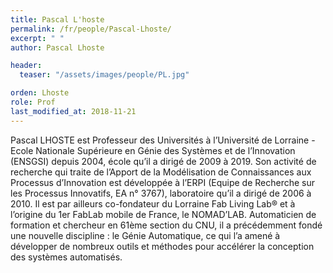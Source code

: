```yaml
---
title: Pascal L'hoste
permalink: /fr/people/Pascal-Lhoste/
excerpt: " "
author: Pascal Lhoste

header:
  teaser: "/assets/images/people/PL.jpg"

orden: Lhoste
role: Prof
last_modified_at: 2018-11-21
---
```


Pascal LHOSTE est Professeur des Universités à l’Université de Lorraine - Ecole Nationale Supérieure en Génie des Systèmes et de l’Innovation (ENSGSI) depuis 2004, école qu’il a dirigé de 2009 à 2019. 
Son activité de recherche qui traite de l’Apport de la Modélisation de Connaissances aux Processus d’Innovation est développée à l’ERPI (Equipe de Recherche sur les Processus Innovatifs, EA n° 3767), laboratoire qu’il a dirigé de 2006 à 2010. 
Il est par ailleurs co-fondateur du Lorraine Fab Living Lab® et à l’origine du 1er FabLab mobile de France, le NOMAD’LAB. Automaticien de formation et chercheur en 61ème section du CNU, il a précédemment fondé une nouvelle discipline : le Génie Automatique, ce qui l’a amené à développer de nombreux outils et méthodes pour accélérer la conception des systèmes automatisés.  

